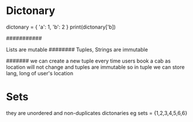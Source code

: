 # Dictonary

dictonary = {
    'a': 1,
    'b': 2
}
print(dictonary['b])

###########

Lists are mutable 
########
Tuples, Strings are immutable 

####### we can create a new tuple every time users book a cab as location will not change and tuples are immutable so in tuple we can store lang, long of user's location

# Sets 
they are unordered and non-duplicates dictonaries 
eg sets = {1,2,3,4,5,6,6}
